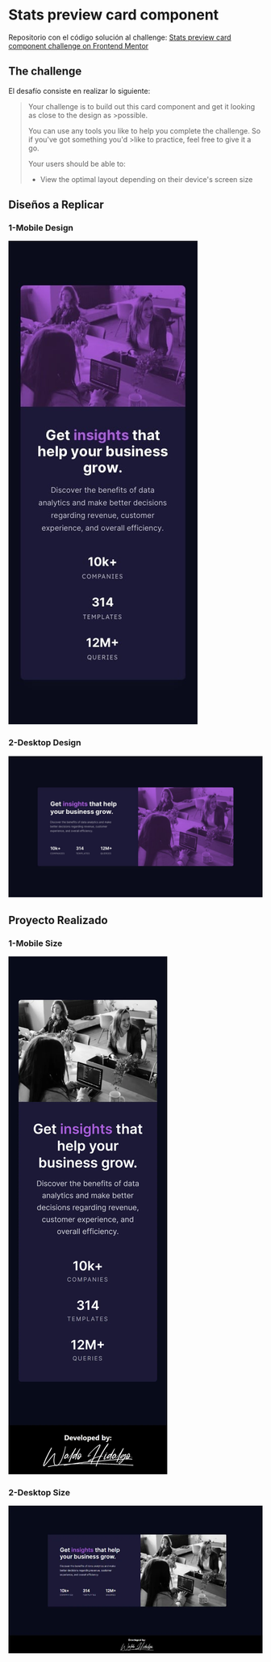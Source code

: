 # Stats preview card component

Repositorio con el código solución al challenge: [Stats preview card component challenge on Frontend Mentor](https://www.frontendmentor.io/challenges/stats-preview-card-component-8JqbgoU62)

## The challenge

El desafío consiste en realizar lo siguiente:

> Your challenge is to build out this card component and get it looking as close to the design as >possible.
>
> You can use any tools you like to help you complete the challenge. So if you've got something you'd >like to practice, feel free to give it a go.
>
> Your users should be able to:
>
> - View the optimal layout depending on their device's screen size

## Diseños a Replicar

### 1-Mobile Design

![Mobile Design](./screenshots/mobile-design.jpg)

### 2-Desktop Design

![Desktop Design](./screenshots/desktop-design.jpg)

## Proyecto Realizado

### 1-Mobile Size

![Mobile Size](./screenshots/waldo_mobile.webp)

### 2-Desktop Size

![Desktop Size](./screenshots/waldo_dekstop.webp)

